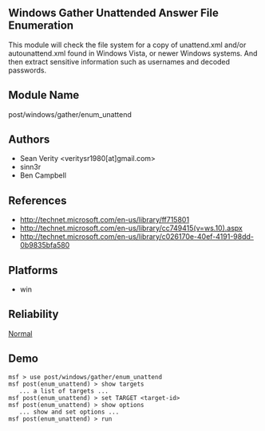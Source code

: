 ## Windows Gather Unattended Answer File Enumeration

This module will check the file system for a copy of 
unattend.xml and/or autounattend.xml found in Windows Vista, 
or newer Windows systems. And then extract sensitive 
information such as usernames and decoded passwords.


## Module Name
post/windows/gather/enum_unattend

## Authors
* Sean Verity <veritysr1980[at]gmail.com>
* sinn3r
* Ben Campbell


## References
* http://technet.microsoft.com/en-us/library/ff715801
* http://technet.microsoft.com/en-us/library/cc749415(v=ws.10).aspx
* http://technet.microsoft.com/en-us/library/c026170e-40ef-4191-98dd-0b9835bfa580




## Platforms
* win

## Reliability
[Normal](https://github.com/rapid7/metasploit-framework/wiki/Exploit-Ranking)

## Demo

```
msf > use post/windows/gather/enum_unattend
msf post(enum_unattend) > show targets
   ... a list of targets ...
msf post(enum_unattend) > set TARGET <target-id>
msf post(enum_unattend) > show options
   ... show and set options ...
msf post(enum_unattend) > run
```
    
    